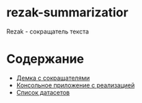 # rezak-summarizatior
Rezak - сокращатель текста

# Содержание
- [Демка с сокращателями](demo)
- [Консольное приложение с реализацией](client)
- [Список датасетов](fixtures)